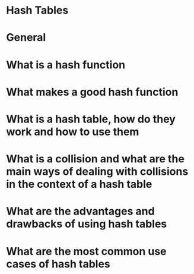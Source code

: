 Hash Tables
===========
# General
# What is a hash function
# What makes a good hash function
# What is a hash table, how do they work and how to use them
# What is a collision and what are the main ways of dealing with collisions in the context of a hash table
# What are the advantages and drawbacks of using hash tables
# What are the most common use cases of hash tables ##